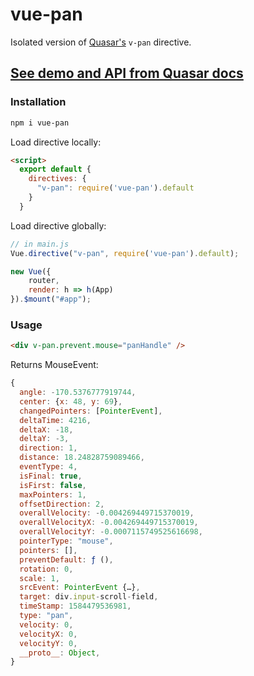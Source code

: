 # vue-pan

Isolated version of [Quasar's](https://github.com/quasarframework/quasar) `v-pan` directive.

## [See demo and API from Quasar docs](https://quasar.dev/vue-directives/touch-pan)

### Installation

```bash
npm i vue-pan
```

Load directive locally:

```html
<script>
  export default {
    directives: {
      "v-pan": require('vue-pan').default
    }
  }
```

Load directive globally:

```js
// in main.js
Vue.directive("v-pan", require('vue-pan').default);

new Vue({
	router,
	render: h => h(App)
}).$mount("#app");
```

### Usage

```html
<div v-pan.prevent.mouse="panHandle" />
```

Returns MouseEvent:
```js
{
  angle: -170.5376777919744,
  center: {x: 48, y: 69},
  changedPointers: [PointerEvent],
  deltaTime: 4216,
  deltaX: -18,
  deltaY: -3,
  direction: 1,
  distance: 18.24828759089466,
  eventType: 4,
  isFinal: true,
  isFirst: false,
  maxPointers: 1,
  offsetDirection: 2,
  overallVelocity: -0.004269449715370019,
  overallVelocityX: -0.004269449715370019,
  overallVelocityY: -0.0007115749525616698,
  pointerType: "mouse",
  pointers: [],
  preventDefault: ƒ (),
  rotation: 0,
  scale: 1,
  srcEvent: PointerEvent {…},
  target: div.input-scroll-field,
  timeStamp: 1584479536981,
  type: "pan",
  velocity: 0,
  velocityX: 0,
  velocityY: 0,
  __proto__: Object,
}
```